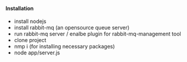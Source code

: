 #### Installation
* install nodejs
* install rabbit-mq (an opensource queue server)
* run rabbit-mq server / enalbe plugin for rabbit-mq-management tool
* clone project 
* nmp i (for installing necessary packages)
* node app/server.js 



